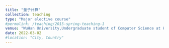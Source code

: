 ```yaml
---
title: "量子计算"
collection: teaching
type: "Major elective course"
#permalink: /teaching/2015-spring-teaching-1
venue: "WuHan University,Undergraduate student of Computer Science at Hongyi College, Class of 2020"
date: 2022-03-02
#location: "City, Country"
---
```


